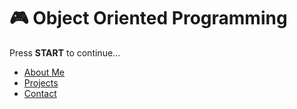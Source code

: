 # 🎮 Object Oriented Programming  

Press **START** to continue...

- [About Me](#)
- [Projects](#)
- [Contact](#)
